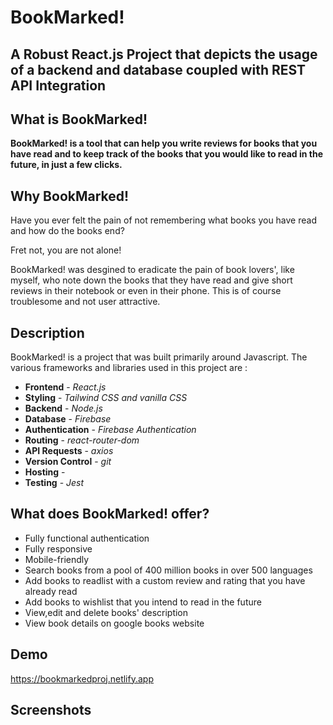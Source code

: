 
# BookMarked!

## A Robust React.js Project that depicts the usage of a backend and database coupled with REST API Integration




## What is BookMarked!

**BookMarked! is a tool that can help you write reviews for books that you have read and to keep track of the books that you would like to read in the future, in just a few clicks.**
## Why BookMarked! 



Have you ever felt the pain of not remembering what books you have read and how do the books end? 

Fret not, you are not alone! 

BookMarked! was desgined to eradicate the pain of book lovers', like myself, who note down the books that they have read and give short reviews in their notebook or even in their phone. This is of course troublesome and not user attractive. 




## Description

BookMarked! is a project that was built primarily around Javascript. The various frameworks and libraries used in this project are : 


- **Frontend** - *React.js*
- **Styling** - *Tailwind CSS and vanilla CSS*
- **Backend** - *Node.js*
- **Database** - *Firebase*
- **Authentication** - *Firebase Authentication*
- **Routing** - *react-router-dom*
- **API Requests** - *axios*
- **Version Control** - *git*
- **Hosting** - 
- **Testing** - *Jest*


## What does BookMarked! offer?


- Fully functional authentication 
- Fully responsive
- Mobile-friendly
- Search books from a pool of 400 million books in over 500 languages
- Add books to readlist with a custom review and rating that you have already read
- Add books to wishlist that you intend to read in the future
- View,edit and delete books' description
- View book details on google books website




## Demo

https://bookmarkedproj.netlify.app


## Screenshots





